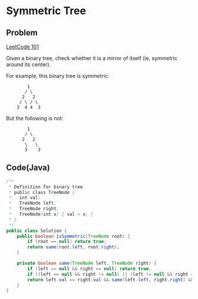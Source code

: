 # Symmetric Tree

## Problem

[LeetCode 101](https://oj.leetcode.com/problems/symmetric-tree/)

Given a binary tree, check whether it is a mirror of itself (ie, symmetric around its center).

For example, this binary tree is symmetric:

```
        1
       / \
      2   2
     / \ / \
    3  4 4  3
```

But the following is not:

```
        1
       / \
      2   2
       \   \
       3    3
```

## Code(Java)

```java
/**
 * Definition for binary tree
 * public class TreeNode {
 *   int val;
 *   TreeNode left;
 *   TreeNode right;
 *   TreeNode(int x) { val = x; }
 * }
 */
public class Solution {
    public boolean isSymmetric(TreeNode root) {
        if (root == null) return true;
        return same(root.left, root.right);
    }

    private boolean same(TreeNode left, TreeNode right) {
        if (left == null && right == null) return true;
        if ((left == null && right != null) || (left != null && right == null)) return false;
        return left.val == right.val && same(left.left, right.right) && same(left.right, right.left);
    }
}
```
